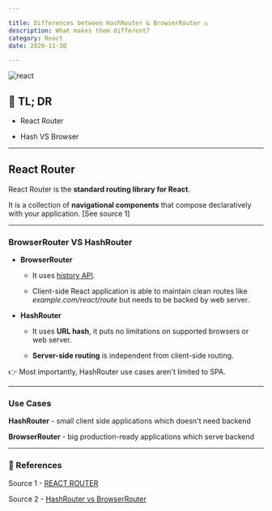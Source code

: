 ```yaml
---

title: Differences between HashRouter & BrowserRouter ⚖️
description: What makes them different?
category: React
date: 2020-11-30

---
```


![react](react.png)

## 🤦 TL; DR

- React Router
  
- Hash VS Browser

---

## React Router

React Router is the **standard routing library for React**.

It is a collection of **navigational components** that compose declaratively with your application. \[See source 1]

---

### BrowserRouter VS HashRouter

- **BrowserRouter**

    - It uses [history API](https://developer.mozilla.org/en-US/docs/Web/API/History_API).

    - Client-side React application is able to maintain clean routes like *example.com/react/route* but needs to be backed by web server. 

- **HashRouter**

    - It uses **URL hash**, it puts no limitations on supported browsers or web server. 

    - **Server-side routing** is independent from client-side routing.

👉 Most importantly, HashRouter use cases aren't limited to SPA.

---

### Use Cases

**HashRouter** - small client side applications which doesn't need backend 

**BrowserRouter** - big production-ready applications which serve backend

---

### 🔗 References

Source 1 - [REACT ROUTER](https://reactrouter.com/)

Source 2 - [HashRouter vs BrowserRouter](https://stackoverflow.com/questions/51974369/hashrouter-vs-browserrouter)

